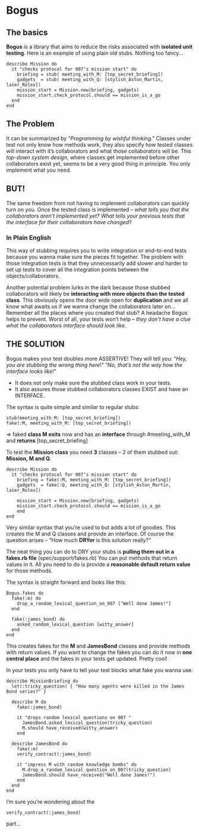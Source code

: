 # Bogus
## The basics

**Bogus** is a library that aims to reduce the risks associated with **isolated unit testing**.
Here is an example of using plain old stubs. Nothing too fancy...

    describe Mission do
      it "checks protocol for 007’s mission start" do
        briefing = stub( meeting_with_M: [top_secret_briefing]) 
        gadgets  = stub( meeting_with_Q: [stylish_Aston_Martin, laser_Rolex])
        mission_start = Mission.new(briefing, gadgets)
        mission_start.check_protocol.should == mission_is_a_go
      end
    end

## The Problem
It can be summarized by “*Programming by wishful thinking*.”
Classes under test not only know how methods work, they also specify how tested classes will interact with it’s collaborators and what those collaborators will be. This *top-down system design*, where classes get implemented before other collaborators exist yet, seems to be a very good thing in principle. You only implement what you need.

## BUT!
The same freedom from not having to implement collaborators can quickly turn on you.
Once the tested class is implemented – *what tells you that the collaborators aren’t implemented yet? What tells your previous tests that the interface for their collaborators have changed*?
### In Plain English
This way of stubbing requires you to write integration or end-to-end tests because you wanna make sure the pieces fit together. The problem with those integration tests is that they unnecessarily add slower and harder to set up tests to cover all the integration points between the objects/collaborators.

Another potential problem lurks in the dark because those stubbed collaborators will likely be **interacting with more objects than the tested class**. This obviously opens the door wide open for **duplication** and we all know what awaits us if we wanna change the collaborators later on... Remember all the places where you created that stub? A headache Bogus helps to prevent. Worst of all, your tests won’t help – *they don’t have a clue what the collaborators interface should look like*.

## THE SOLUTION
Bogus makes your test doubles more ASSERTIVE!
They will tell you:
“*Hey, you are stubbing the wrong thing here*!”
“*No, that’s not the way how the interface looks like*!”

* It does not only make sure the stubbed class work in your tests.
* It also assures those stubbed collaborators classes EXIST and have an INTERFACE.

The syntax is quite simple and similar to regular stubs:

    stub(meeting_with_M: [top_secret_briefing])
    fake(:M, meeting_with_M: [top_secret_briefing])
		
=> faked **class M exits** now and has an **interface** through #meeting_with_M and **returns** [top_secret_briefing]

To test the **Mission class** you need **3** classes – 2 of them stubbed out:
**Mission, M and Q**.

    describe Mission do
      it "checks protocol for 007’s mission start" do
        briefing = fake(:M, meeting_with_M: [top_secret_briefing])
        gadgets  = fake(:Q, meeting_with_Q: [stylish_Aston_Martin, laser_Rolex])

        mission_start = Mission.new(briefing, gadgets)
        mission_start.check_protocol.should == mission_is_a_go
	    end
    end

Very similar syntax that you’re used to but adds a lot of goodies.
This creates the M and Q classes and provide an interface. 
Of course the question arises – “How much **DRYer** is this solution really?”


The neat thing you can do to DRY your stubs is **pulling them out in a fakes.rb file** (spec/support/fakes.rb) You can put methods that return values in it. All you need to do is provide a **reasonable default return value** for those methods.

The syntax is straight forward and looks like this:

    Bogus.fakes do
      fake(:m) do
        drop_a_random_lexical_question_on_007 ["Well done James!"]
      end

      fake(:james_bond) do
        asked_random_lexical_question [witty_answer]
      end
    end
	
This creates fakes for the **M** and **JamesBond** classes and provide methods with return values. If you want to change the fakes you can do it now in **one central place** and the fakes in your tests get updated. Pretty cool! 

In your tests you only have to tell your test blocks what fake you wanna use:

    describe MissionBriefing do
      let(:tricky_question) { "How many agents were killed in the James Bond series?" }

      describe M do
        fake(:james_bond)

        it "drops random lexical questions on 007 "
          JamesBond.asked_lexical_question(tricky_question)			
          M.should have_received(witty_answer)
        end

      describe JamesBond do
        fake(:m)
        verify_contract(:james_bond)

        it "impress M with random knowledge bombs" do
          M.drop_a_random_lexical_question_on_007(tricky_question)
          JamesBond.should have_received("Well done James!")
        end
      end
    end

I’m sure you’re wondering about the

    verify_contract(:james_bond)

part...
